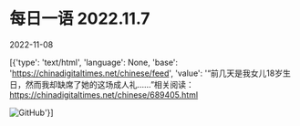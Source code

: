 # 每日一语 2022.11.7

2022-11-08

[{'type': 'text/html', 'language': None, 'base': 'https://chinadigitaltimes.net/chinese/feed', 'value': '“前几天是我女儿18岁生日，然而我却缺席了她的这场成人礼……”相关阅读：https://chinadigitaltimes.net/chinese/689405.html

![GitHub](https://chinadigitaltimes.net/chinese/files/2022/11/11.7.jpg)'}]